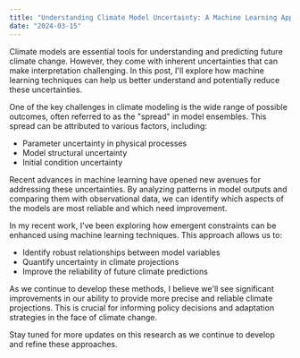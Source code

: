 ```yaml
---
title: "Understanding Climate Model Uncertainty: A Machine Learning Approach"
date: "2024-03-15"
---
```


Climate models are essential tools for understanding and predicting future climate change. However, they come with inherent uncertainties that can make interpretation challenging. In this post, I'll explore how machine learning techniques can help us better understand and potentially reduce these uncertainties.

One of the key challenges in climate modeling is the wide range of possible outcomes, often referred to as the "spread" in model ensembles. This spread can be attributed to various factors, including:

- Parameter uncertainty in physical processes
- Model structural uncertainty
- Initial condition uncertainty

Recent advances in machine learning have opened new avenues for addressing these uncertainties. By analyzing patterns in model outputs and comparing them with observational data, we can identify which aspects of the models are most reliable and which need improvement.

In my recent work, I've been exploring how emergent constraints can be enhanced using machine learning techniques. This approach allows us to:

- Identify robust relationships between model variables
- Quantify uncertainty in climate projections
- Improve the reliability of future climate predictions

As we continue to develop these methods, I believe we'll see significant improvements in our ability to provide more precise and reliable climate projections. This is crucial for informing policy decisions and adaptation strategies in the face of climate change.

Stay tuned for more updates on this research as we continue to develop and refine these approaches. 